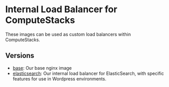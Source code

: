 # Internal Load Balancer for ComputeStacks

These images can be used as custom load balancers within ComputeStacks.

## Versions

* [base](https://github.com/ComputeStacks/docker/tree/master/nginx-lb/base): Our base nginx image
* [elasticsearch](https://github.com/ComputeStacks/docker/tree/master/nginx-lb/elasticsearch): Our internal load balancer for ElasticSearch, with specific features for use in Wordpress environments.
